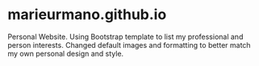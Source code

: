 # marieurmano.github.io
Personal Website. Using Bootstrap template to list my professional and person interests. Changed default images and formatting to better match
my own personal design and style.
